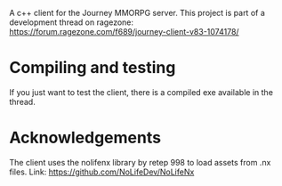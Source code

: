 A c++ client for the Journey MMORPG server. This project is part of a development thread on ragezone: https://forum.ragezone.com/f689/journey-client-v83-1074178/

# Compiling and testing
If you just want to test the client, there is a compiled exe available in the thread.

# Acknowledgements
The client uses the nolifenx library by retep 998 to load assets from .nx files. Link:
https://github.com/NoLifeDev/NoLifeNx
